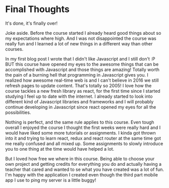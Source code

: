 # Final Thoughts
It's done, it's finally over!

Joke aside. Before the course started I already heard good things about so my expectations where high. And I was not disappointed the course was really fun and I learned a lot of new things in a different way than other courses.

In my first blog post I wrote that I didn't like Javascript and I still don't :P BUT this course have opened my eyes to the awesome things that can be accomplished with Javascript and those things are amazing! Totally worth the pain of a burning hell that programming in Javascript gives you. I realized how awesome real-time web is and I can't believe in 2016 we still refresh pages to update content. That's totally so 2005! I love how the course tackles a new fresh library as react, for the first time since I started studying I feel up to date with the internet. I already started to look into different kind of Javascript libraries and frameworks and I will probably continue developing in Javascript since react opened my eyes for all the possibilities.

Nothing is perfect, and the same rule applies to this course. Even tough overall I enjoyed the course I thought the first weeks were really hard and I would have liked some more tutorials or assignments. I kinda got thrown into it and trying to learn react, redux and react router at the same time got me really confused and all mixed up. Some assignments to slowly introduce you to one thing at the time would have helped a lot.

But I loved how free we where in this course. Being able to choose your own project and getting credits for everything you do and actually having a teacher that cared and wanted to se what you have created was a lot of fun. I'm happy with the application I created even though the third part mobile app I use to ping my server is a little buggy!
